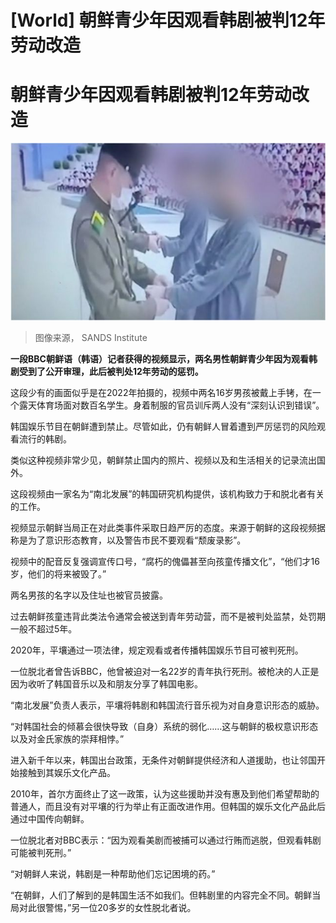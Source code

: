 # [World] 朝鲜青少年因观看韩剧被判12年劳动改造

#  朝鲜青少年因观看韩剧被判12年劳动改造


![North Korean soldiers handcuffing two teenagers](_132366898_p0h5py4b.jpg)

> 图像来源，  SANDS Institute

**一段BBC朝鲜语（韩语）记者获得的视频显示，两名男性朝鲜青少年因为观看韩剧受到了公开审理，此后被判处12年劳动的惩罚。**

这段少有的画面似乎是在2022年拍摄的，视频中两名16岁男孩被戴上手铐，在一个露天体育场面对数百名学生。身着制服的官员训斥两人没有“深刻认识到错误”。

韩国娱乐节目在朝鲜遭到禁止。尽管如此，仍有朝鲜人冒着遭到严厉惩罚的风险观看流行的韩剧。

类似这种视频非常少见，朝鲜禁止国内的照片、视频以及和生活相关的记录流出国外。

这段视频由一家名为“南北发展”的韩国研究机构提供，该机构致力于和脱北者有关的工作。

视频显示朝鲜当局正在对此类事件采取日趋严厉的态度。来源于朝鲜的这段视频据称是为了意识形态教育，以及警告市民不要观看“颓废录影”。

视频中的配音反复强调宣传口号，“腐朽的傀儡甚至向孩童传播文化”，“他们才16岁，他们的将来被毁了。”

两名男孩的名字以及住址也被官员披露。

过去朝鲜孩童违背此类法令通常会被送到青年劳动营，而不是被判处监禁，处罚期一般不超过5年。

2020年，平壤通过一项法律，规定观看或者传播韩国娱乐节目可被判死刑。

一位脱北者曾告诉BBC，他曾被迫对一名22岁的青年执行死刑。被枪决的人正是因为收听了韩国音乐以及和朋友分享了韩国电影。

“南北发展”负责人表示，平壤将韩剧和韩国流行音乐视为对自身意识形态的威胁。

“对韩国社会的倾慕会很快导致（自身）系统的弱化……这与朝鲜的极权意识形态以及对金氏家族的崇拜相悖。”

进入新千年以来，韩国出台政策，无条件对朝鲜提供经济和人道援助，也让邻国开始接触到其娱乐文化产品。

2010年，首尔方面终止了这一政策，认为这些援助并没有惠及到他们希望帮助的普通人，而且没有对平壤的行为举止有正面改进作用。但韩国的娱乐文化产品此后通过中国传向朝鲜。

一位脱北者对BBC表示：“因为观看美剧而被捕可以通过行贿而逃脱，但观看韩剧可能被判死刑。”

“对朝鲜人来说，韩剧是一种帮助他们忘记困境的药。”

“在朝鲜，人们了解到的是韩国生活不如我们。但韩剧里的内容完全不同。朝鲜当局对此很警惕，”另一位20多岁的女性脱北者说。


